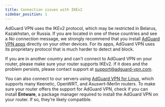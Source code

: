 ```yaml
---
title: Connection issues with IKEv2
sidebar_position: 1
---
```


AdGuard VPN uses the IKEv2 protocol, which may be restricted in Belarus, Kazakhstan, or Russia. If you are located in one of these countries and see a *No connection* message, we strongly recommend that you install [AdGuard VPN apps](https://adguard-vpn.com/en/products.html) directly on your other devices. For its apps, AdGuard VPN uses its proprietary protocol that is much harder to detect and block.

If you are in another country and can't connect to AdGuard VPN on your router, please make sure your router supports IKEv2. If it does and the problem persists, please contact support at [support@adguard-vpn.com](mailto:support@adguard-vpn.com).

You can also connect to our servers using [AdGuard VPN for Linux](/adguard-vpn-for-linux/setting-up-on-a-router), which supports many Keenetic, OpenWRT, and Asuswrt-Merlin routers. To make sure your router offers the support for AdGuard VPN, check if you can install **Entware**, a package manager required to install the AdGuard VPN on your router. If so, they’re likely compatible.
